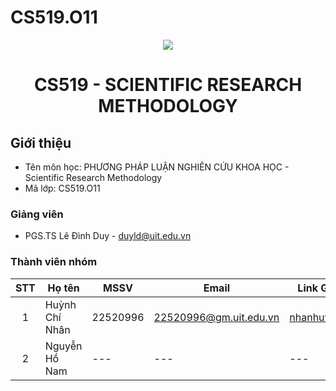 # CS519.O11
<p align="center">
  <a href="https://www.uit.edu.vn/"><img src="https://www.uit.edu.vn/sites/vi/files/banner.png"></a>
<h1 align="center"><b>CS519 - SCIENTIFIC RESEARCH METHODOLOGY</b></h1>

## Giới thiệu
* Tên môn học: PHƯƠNG PHÁP LUẬN NGHIÊN CỨU KHOA HỌC - Scientific Research Methodology
* Mã lớp: CS519.O11

### Giảng viên
* PGS.TS Lê Đình Duy - duyld@uit.edu.vn

### Thành viên nhóm

| STT | Họ tên| MSSV | Email| Link Github |
| :---: | --- | --- | --- | --- |
| 1 | Huỳnh Chí Nhân | 22520996 | 22520996@gm.uit.edu.vn | [nhanhuynh123](https://github.com/nhanhuynh123) |
| 2 | Nguyễn Hồ Nam | --- | --- | --- |

